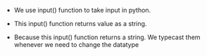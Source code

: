 - We use input() function to take input in python.

- This input() function returns value as a string.

- Because this input() function returns a string. We typecast them whenever we need to change the datatype